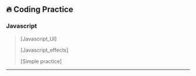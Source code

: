 ## 🔥 Coding Practice

### Javascript

<!-- > **ETC**-->
> [Javascript_UI] 
> 
> [Javascript_effects]
> 
> [Simple practice]
> 
---
